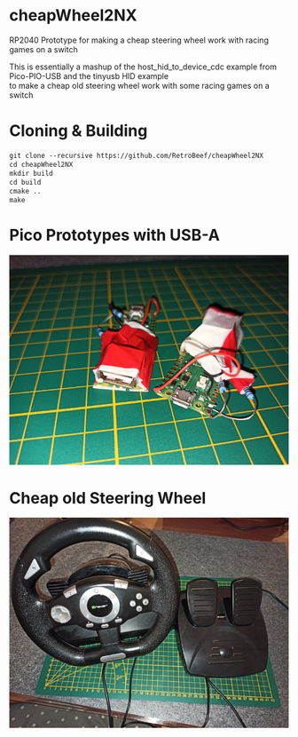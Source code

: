 # cheapWheel2NX
RP2040 Prototype for making a cheap steering wheel work with racing games on a switch  

This is essentially a mashup of the host_hid_to_device_cdc example from Pico-PIO-USB and the tinyusb HID example  
to make a cheap old steering wheel work with some racing games on a switch  

# Cloning & Building
```
git clone --recursive https://github.com/RetroBeef/cheapWheel2NX
cd cheapWheel2NX
mkdir build
cd build
cmake ..
make
```


# Pico Prototypes with USB-A
![Pico Prototypes](extras/img/proto.jpg?raw=true "Pico Prototypes with USB-A")

# Cheap old Steering Wheel
![Steering Wheel](extras/img/wheel.jpg?raw=true "steering wheel with pedals")
